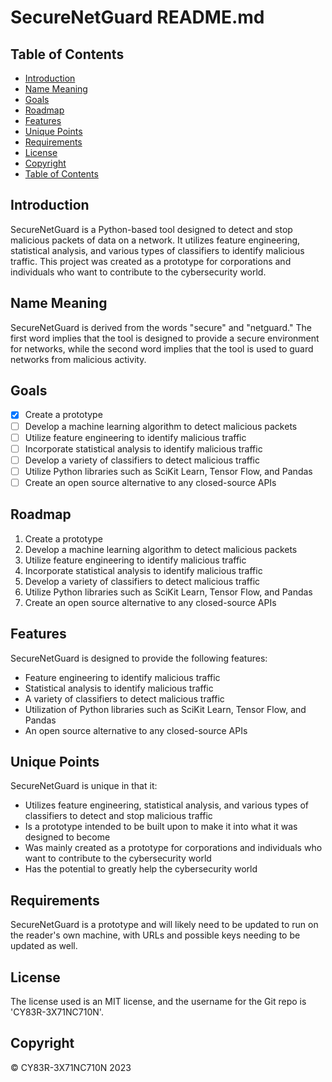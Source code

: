 
# SecureNetGuard README.md

## Table of Contents
- [Introduction](#introduction)
- [Name Meaning](#name-meaning)
- [Goals](#goals)
- [Roadmap](#roadmap)
- [Features](#features)
- [Unique Points](#unique-points)
- [Requirements](#requirements)
- [License](#license)
- [Copyright](#copyright)
- [Table of Contents](#table-of-contents)

## Introduction
SecureNetGuard is a Python-based tool designed to detect and stop malicious packets of data on a network. It utilizes feature engineering, statistical analysis, and various types of classifiers to identify malicious traffic. This project was created as a prototype for corporations and individuals who want to contribute to the cybersecurity world.

## Name Meaning
SecureNetGuard is derived from the words "secure" and "netguard." The first word implies that the tool is designed to provide a secure environment for networks, while the second word implies that the tool is used to guard networks from malicious activity.

## Goals
- [x] Create a prototype
- [ ] Develop a machine learning algorithm to detect malicious packets
- [ ] Utilize feature engineering to identify malicious traffic
- [ ] Incorporate statistical analysis to identify malicious traffic
- [ ] Develop a variety of classifiers to detect malicious traffic
- [ ] Utilize Python libraries such as SciKit Learn, Tensor Flow, and Pandas
- [ ] Create an open source alternative to any closed-source APIs

## Roadmap
1. Create a prototype
2. Develop a machine learning algorithm to detect malicious packets
3. Utilize feature engineering to identify malicious traffic
4. Incorporate statistical analysis to identify malicious traffic
5. Develop a variety of classifiers to detect malicious traffic
6. Utilize Python libraries such as SciKit Learn, Tensor Flow, and Pandas
7. Create an open source alternative to any closed-source APIs

## Features
SecureNetGuard is designed to provide the following features:

- Feature engineering to identify malicious traffic
- Statistical analysis to identify malicious traffic
- A variety of classifiers to detect malicious traffic
- Utilization of Python libraries such as SciKit Learn, Tensor Flow, and Pandas
- An open source alternative to any closed-source APIs

## Unique Points
SecureNetGuard is unique in that it:

- Utilizes feature engineering, statistical analysis, and various types of classifiers to detect and stop malicious traffic
- Is a prototype intended to be built upon to make it into what it was designed to become
- Was mainly created as a prototype for corporations and individuals who want to contribute to the cybersecurity world
- Has the potential to greatly help the cybersecurity world

## Requirements
SecureNetGuard is a prototype and will likely need to be updated to run on the reader's own machine, with URLs and possible keys needing to be updated as well.

## License
The license used is an MIT license, and the username for the Git repo is 'CY83R-3X71NC710N'.

## Copyright
© CY83R-3X71NC710N 2023

